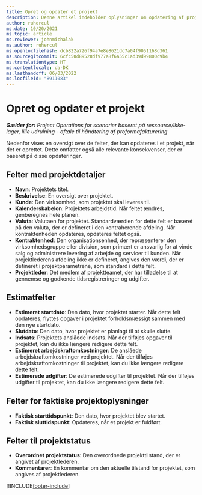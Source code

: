 ```yaml
---
title: Opret og opdater et projekt
description: Denne artikel indeholder oplysninger om opdatering af projekter i Project Operations.
author: ruhercul
ms.date: 10/20/2021
ms.topic: article
ms.reviewer: johnmichalak
ms.author: ruhercul
ms.openlocfilehash: dcb822a726f94a7e8e8621dc7a04f9051168d361
ms.sourcegitcommit: 6cfc50d89528df977a8f6a55c1ad39d99800d9b4
ms.translationtype: HT
ms.contentlocale: da-DK
ms.lasthandoff: 06/03/2022
ms.locfileid: "8911083"
---
```

# <a name="create-and-update-a-project"></a>Opret og opdater et projekt

_**Gælder for:** Project Operations for scenarier baseret på ressource/ikke-lager, lille udrulning - aftale til håndtering af proformafakturering_

Nedenfor vises en oversigt over de felter, der kan opdateres i et projekt, når det er oprettet. Dette omfatter også alle relevante konsekvenser, der er baseret på disse opdateringer.

## <a name="project-detail-fields"></a>Felter med projektdetaljer

- **Navn**: Projektets titel.
- **Beskrivelse**: En oversigt over projektet.
- **Kunde**: Den virksomhed, som projektet skal leveres til.
- **Kalenderskabelon**: Projektets arbejdstid. Når feltet ændres, genberegnes hele planen.
- **Valuta**: Valutaen for projektet. Standardværdien for dette felt er baseret på den valuta, der er defineret i den kontraherende afdeling. Når kontraktenheden opdateres, opdateres feltet også.
- **Kontraktenhed**: Den organisationsenhed, der repræsenterer den virksomhedsgruppe eller division, som primært er ansvarlig for at vinde salg og administrere levering af arbejde og servicer til kunden.  Når projektlederens afdeling ikke er defineret, angives den værdi, der er defineret i projektparametrene, som standard i dette felt.
- **Projektleder**: Det medlem af projektteamet, der har tilladelse til at gennemse og godkende tidsregistreringer og udgifter.

## <a name="estimate-fields"></a>Estimatfelter

- **Estimeret startdato**: Den dato, hvor projektet starter. Når dette felt opdateres, flyttes opgaver i projektet forholdsmæssigt sammen med den nye startdato.
- **Slutdato**: Den dato, hvor projektet er planlagt til at skulle slutte.
- **Indsats**: Projektets anslåede indsats. Når der tilføjes opgaver til projektet, kan du ikke længere redigere dette felt.
- **Estimeret arbejdskraftomkostninger**: De anslåede arbejdskraftomkostninger ved projektet. Når der tilføjes arbejdskraftomkostninger til projektet, kan du ikke længere redigere dette felt.
- **Estimerede udgifter**: De estimerede udgifter til projektet. Når der tilføjes udgifter til projektet, kan du ikke længere redigere dette felt.

## <a name="project-actual-fields"></a>Felter for faktiske projektoplysninger
- **Faktisk starttidspunkt**: Den dato, hvor projektet blev startet.
- **Faktisk sluttidspunkt**: Opdateres, når et projekt er fuldført.

## <a name="project-status-fields"></a>Felter til projektstatus

- **Overordnet projektstatus**: Den overordnede projekttilstand, der er angivet af projektlederen.
- **Kommentarer**: En kommentar om den aktuelle tilstand for projektet, som angives af projektlederen.



[!INCLUDE[footer-include](../includes/footer-banner.md)]
